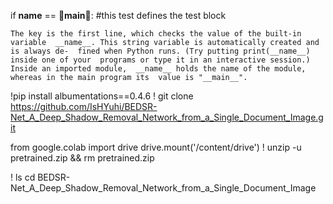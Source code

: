 if __name__ == __main__: #this test defines the test block  
  <block of statements>
  
    The key is the first line, which checks the value of the built-in variable  __name__. This string variable is automatically created and is always de-  fined when Python runs. (Try putting print(__name__) inside one of your  programs or type it in an interactive session.) Inside an imported module,  __name__ holds the name of the module, whereas in the main program its  value is "__main__".  
 
 
 !pip install albumentations==0.4.6
 ! git clone https://github.com/IsHYuhi/BEDSR-Net_A_Deep_Shadow_Removal_Network_from_a_Single_Document_Image.git
 
 
 from google.colab import drive
drive.mount('/content/drive')
! unzip -u pretrained.zip && rm pretrained.zip

! ls
cd BEDSR-Net_A_Deep_Shadow_Removal_Network_from_a_Single_Document_Image